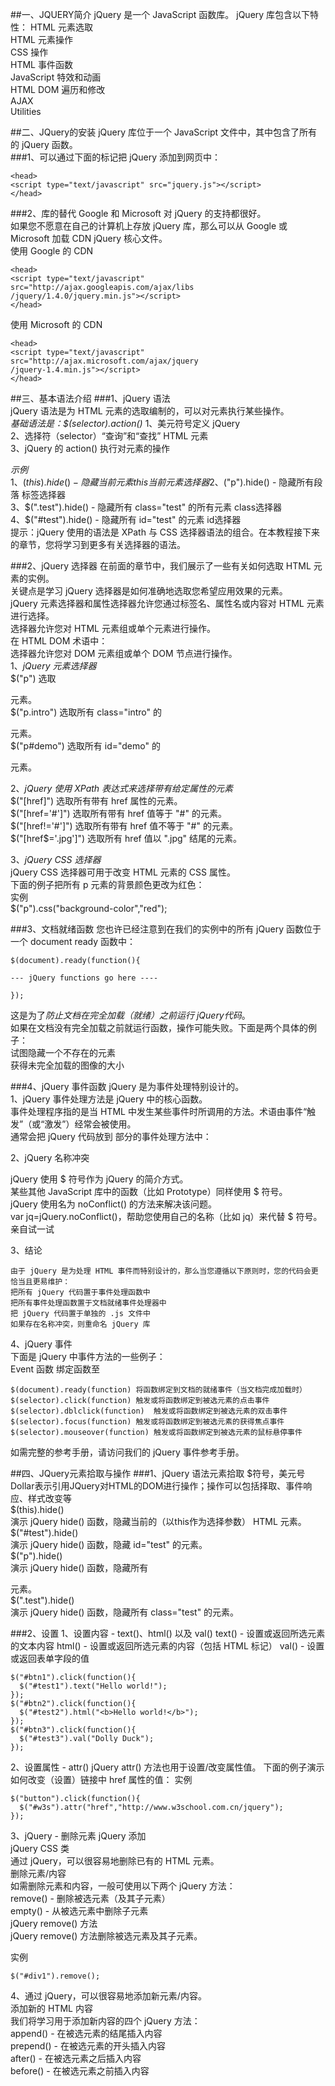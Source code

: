 ##一、JQUERY简介
jQuery 是一个 JavaScript 函数库。 
jQuery 库包含以下特性： 
HTML 元素选取  
HTML 元素操作  
CSS 操作   
HTML 事件函数   
JavaScript 特效和动画   
HTML DOM 遍历和修改  
AJAX   
Utilities  

##二、JQuery的安装
jQuery 库位于一个 JavaScript 文件中，其中包含了所有的 jQuery 函数。   
###1、可以通过下面的标记把 jQuery 添加到网页中：  

	<head>    
	<script type="text/javascript" src="jquery.js"></script>    
	</head>    

###2、库的替代
Google 和 Microsoft 对 jQuery 的支持都很好。   
如果您不愿意在自己的计算机上存放 jQuery 库，那么可以从 Google 或 Microsoft 加载 CDN jQuery 核心文件。   
使用 Google 的 CDN   

	<head>   
	<script type="text/javascript" src="http://ajax.googleapis.com/ajax/libs   
	/jquery/1.4.0/jquery.min.js"></script>  
	</head>   

使用 Microsoft 的 CDN   

	<head>   
	<script type="text/javascript" src="http://ajax.microsoft.com/ajax/jquery   
	/jquery-1.4.min.js"></script>   
	</head>   

##三、基本语法介绍
###1、jQuery 语法  
jQuery 语法是为 HTML 元素的选取编制的，可以对元素执行某些操作。  
*基础语法是：$(selector).action()* 
1、美元符号定义 jQuery  
2、选择符（selector）“查询”和“查找” HTML 元素  
3、jQuery 的 action() 执行对元素的操作  

*示例*  
1、$(this).hide() - 隐藏当前元素  this当前元素选择器
2、$("p").hide() - 隐藏所有段落  标签选择器   
3、$(".test").hide() - 隐藏所有 class="test" 的所有元素  class选择器  
4、$("#test").hide() - 隐藏所有 id="test" 的元素  id选择器   
提示：jQuery 使用的语法是 XPath 与 CSS 选择器语法的组合。在本教程接下来的章节，您将学习到更多有关选择器的语法。  

###2、jQuery 选择器
在前面的章节中，我们展示了一些有关如何选取 HTML 元素的实例。  
关键点是学习 jQuery 选择器是如何准确地选取您希望应用效果的元素。  
jQuery 元素选择器和属性选择器允许您通过标签名、属性名或内容对 HTML 元素进行选择。  
选择器允许您对 HTML 元素组或单个元素进行操作。  
在 HTML DOM 术语中：  
选择器允许您对 DOM 元素组或单个 DOM 节点进行操作。  
1、*jQuery 元素选择器*  
$("p") 选取 <p> 元素。  
$("p.intro") 选取所有 class="intro" 的 <p> 元素。  
$("p#demo") 选取所有 id="demo" 的 <p> 元素。  

2、*jQuery 使用 XPath 表达式来选择带有给定属性的元素*  
$("[href]") 选取所有带有 href 属性的元素。  
$("[href='#']") 选取所有带有 href 值等于 "#" 的元素。  
$("[href!='#']") 选取所有带有 href 值不等于 "#" 的元素。  
$("[href$='.jpg']") 选取所有 href 值以 ".jpg" 结尾的元素。 

3、*jQuery CSS 选择器*  
jQuery CSS 选择器可用于改变 HTML 元素的 CSS 属性。  
下面的例子把所有 p 元素的背景颜色更改为红色：  
实例  
$("p").css("background-color","red");  


###3、文档就绪函数
您也许已经注意到在我们的实例中的所有 jQuery 函数位于一个 document ready 函数中：  

	$(document).ready(function(){  
	  
	--- jQuery functions go here ----  
	  
	});  

这是为了*防止文档在完全加载（就绪）之前运行 jQuery代码*。  
如果在文档没有完全加载之前就运行函数，操作可能失败。下面是两个具体的例子：  
试图隐藏一个不存在的元素  
获得未完全加载的图像的大小  



###4、jQuery 事件函数
jQuery 是为事件处理特别设计的。  
1、jQuery 事件处理方法是 jQuery 中的核心函数。  
事件处理程序指的是当 HTML 中发生某些事件时所调用的方法。术语由事件“触发”（或“激发”）经常会被使用。  
通常会把 jQuery 代码放到 <head>部分的事件处理方法中：

2、jQuery 名称冲突  

jQuery 使用 $ 符号作为 jQuery 的简介方式。  
某些其他 JavaScript 库中的函数（比如 Prototype）同样使用 $ 符号。  
jQuery 使用名为 noConflict() 的方法来解决该问题。  
var jq=jQuery.noConflict()，帮助您使用自己的名称（比如 jq）来代替 $ 符号。  
亲自试一试  

3、结论  

	由于 jQuery 是为处理 HTML 事件而特别设计的，那么当您遵循以下原则时，您的代码会更恰当且更易维护：  
	把所有 jQuery 代码置于事件处理函数中  
	把所有事件处理函数置于文档就绪事件处理器中  
	把 jQuery 代码置于单独的 .js 文件中  
	如果存在名称冲突，则重命名 jQuery 库  


4、jQuery 事件  
下面是 jQuery 中事件方法的一些例子：  
Event 函数	绑定函数至  

	$(document).ready(function)	将函数绑定到文档的就绪事件（当文档完成加载时）  
	$(selector).click(function)	触发或将函数绑定到被选元素的点击事件  
	$(selector).dblclick(function)	触发或将函数绑定到被选元素的双击事件  
	$(selector).focus(function)	触发或将函数绑定到被选元素的获得焦点事件  
	$(selector).mouseover(function)	触发或将函数绑定到被选元素的鼠标悬停事件  
如需完整的参考手册，请访问我们的 jQuery 事件参考手册。  


##四、JQuery元素拾取与操作
###1、jQuery 语法元素拾取
$符号，美元号Dollar表示引用JQuery对HTML的DOM进行操作；操作可以包括择取、事件响应、样式改变等    
$(this).hide()  
演示 jQuery hide() 函数，隐藏当前的（以this作为选择参数） HTML 元素。  
$("#test").hide()  
演示 jQuery hide() 函数，隐藏 id="test" 的元素。  
$("p").hide()  
演示 jQuery hide() 函数，隐藏所有 <p> 元素。  
$(".test").hide()  
演示 jQuery hide() 函数，隐藏所有 class="test" 的元素。


###2、设置
1、设置内容 - text()、html() 以及 val()
text() - 设置或返回所选元素的文本内容
html() - 设置或返回所选元素的内容（包括 HTML 标记）
val() - 设置或返回表单字段的值

	$("#btn1").click(function(){
	  $("#test1").text("Hello world!");
	});
	$("#btn2").click(function(){
	  $("#test2").html("<b>Hello world!</b>");
	});
	$("#btn3").click(function(){
	  $("#test3").val("Dolly Duck");
	});

2、设置属性 - attr()
jQuery attr() 方法也用于设置/改变属性值。
下面的例子演示如何改变（设置）链接中 href 属性的值：
实例

	$("button").click(function(){
	  $("#w3s").attr("href","http://www.w3school.com.cn/jquery");
	});


3、jQuery - 删除元素
jQuery 添加  
jQuery CSS 类  
通过 jQuery，可以很容易地删除已有的 HTML 元素。  
删除元素/内容  
如需删除元素和内容，一般可使用以下两个 jQuery 方法：  
remove() - 删除被选元素（及其子元素）  
empty() - 从被选元素中删除子元素  
jQuery remove() 方法  
jQuery remove() 方法删除被选元素及其子元素。  

实例  

	$("#div1").remove();


4、通过 jQuery，可以很容易地添加新元素/内容。  
添加新的 HTML 内容  
我们将学习用于添加新内容的四个 jQuery 方法：  
append() - 在被选元素的结尾插入内容  
prepend() - 在被选元素的开头插入内容  
after() - 在被选元素之后插入内容  
before() - 在被选元素之前插入内容  
  



